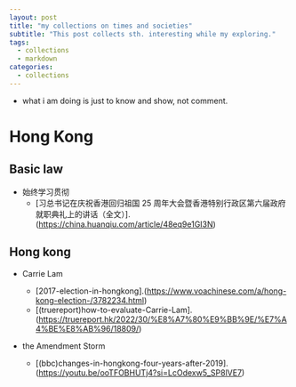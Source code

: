 ```yaml
---
layout: post
title: "my collections on times and societies"
subtitle: "This post collects sth. interesting while my exploring."
tags:
  - collections
  - markdown
categories:
  - collections
---
```


- what i am doing is just to know and show, not comment.

# Hong Kong

## Basic law

- 始终学习贯彻
  - [习总书记在庆祝香港回归祖国 25 周年大会暨香港特别行政区第六届政府就职典礼上的讲话（全文）].(https://china.huanqiu.com/article/48eq9e1GI3N)

## Hong kong

- Carrie Lam

  - [2017-election-in-hongkong].(https://www.voachinese.com/a/hong-kong-election-/3782234.html)
  - [(truereport)how-to-evaluate-Carrie-Lam].(https://truereport.hk/2022/30/%E8%A7%80%E9%BB%9E/%E7%A4%BE%E8%AB%96/18809/)

- the Amendment Storm
  - [(bbc)changes-in-hongkong-four-years-after-2019].(https://youtu.be/ooTFOBHUTj4?si=LcOdexw5_SP8lVE7)
